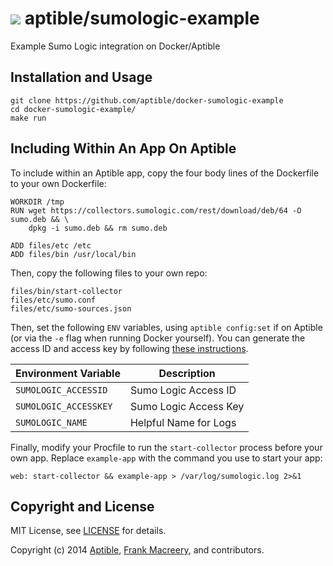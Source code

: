 # ![](https://gravatar.com/avatar/11d3bc4c3163e3d238d558d5c9d98efe?s=64) aptible/sumologic-example

Example Sumo Logic integration on Docker/Aptible

## Installation and Usage

    git clone https://github.com/aptible/docker-sumologic-example
    cd docker-sumologic-example/
    make run

## Including Within An App On Aptible

To include within an Aptible app, copy the four body lines of the Dockerfile to your own Dockerfile:

    WORKDIR /tmp
    RUN wget https://collectors.sumologic.com/rest/download/deb/64 -O sumo.deb && \
        dpkg -i sumo.deb && rm sumo.deb

    ADD files/etc /etc
    ADD files/bin /usr/local/bin

Then, copy the following files to your own repo:

    files/bin/start-collector
    files/etc/sumo.conf
    files/etc/sumo-sources.json

Then, set the following `ENV` variables, using `aptible config:set` if on Aptible (or via the `-e` flag when running Docker yourself). You can generate the access ID and access key by following [these instructions](https://service.sumologic.com/help/Generating_Collector_Installation_API_Keys.htm).

| Environment Variable  | Description           |
| --------------------- | --------------------- |
| `SUMOLOGIC_ACCESSID`  | Sumo Logic Access ID  |
| `SUMOLOGIC_ACCESSKEY` | Sumo Logic Access Key |
| `SUMOLOGIC_NAME`      | Helpful Name for Logs |

Finally, modify your Procfile to run the `start-collector` process before your own app. Replace `example-app` with the command you use to start your app:

    web: start-collector && example-app > /var/log/sumologic.log 2>&1

## Copyright and License

MIT License, see [LICENSE](LICENSE.md) for details.

Copyright (c) 2014 [Aptible](https://www.aptible.com), [Frank Macreery](https://github.com/fancyremarker), and contributors.
